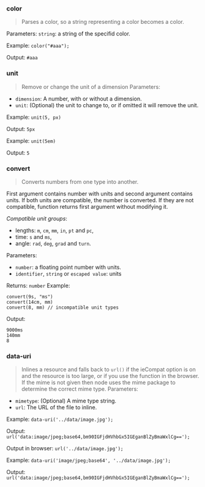 ### color

> Parses a color, so a string representing a color becomes a color.

Parameters: `string`: a string of the specifid color.

Example: `color("#aaa");`

Output: `#aaa`


### unit

> Remove or change the unit of a dimension
Parameters:

* `dimension`: A number, with or without a dimension.
* `unit`: (Optional) the unit to change to, or if omitted it will remove the unit.

Example: `unit(5, px)`

Output: `5px`

Example: `unit(5em)`

Output: `5`


### convert

> Converts numbers from one type into another.

First argument contains number with units and second argument contains units. If both units are compatible, the number is converted. If they are not compatible, function returns first argument without modifying it.

_Compatible unit groups_:

* lengths: `m`, `cm`, `mm`, `in`, `pt` and `pc`,
* time: `s` and `ms`,
* angle: `rad`, `deg`, `grad` and `turn`.

Parameters:
* `number`: a floating point number with units.
* `identifier`, `string` or `escaped value`: units

Returns: `number`
Example:

```less
convert(9s, "ms")
convert(14cm, mm)
convert(8, mm) // incompatible unit types
```

Output:

```
9000ms
140mm
8
```

### data-uri

> Inlines a resource and falls back to `url()` if the ieCompat option is on and the resource is too large, or if you use the function in the browser. If the mime is not given then node uses the mime package to determine the correct mime type.
Parameters:

* `mimetype`: (Optional) A mime type string.
* `url`: The URL of the file to inline.

Example: `data-uri('../data/image.jpg');`

Output: `url('data:image/jpeg;base64,bm90IGFjdHVhbGx5IGEganBlZyBmaWxlCg==');`

Output in browser: `url('../data/image.jpg');`


Example: `data-uri('image/jpeg;base64', '../data/image.jpg');`

Output: `url('data:image/jpeg;base64,bm90IGFjdHVhbGx5IGEganBlZyBmaWxlCg==');`
